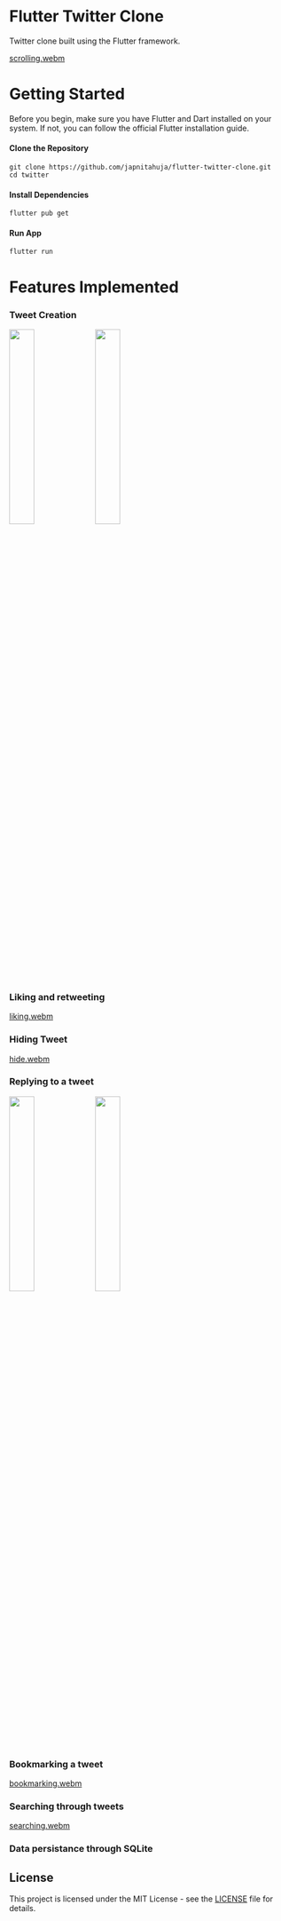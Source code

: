 # Flutter Twitter Clone
Twitter clone built using the Flutter framework.

[scrolling.webm](https://github.com/japnitahuja/flutter-twitter-clone/assets/10168783/b3c298d1-0d41-45d2-b4c7-0c0e8073486c)

# Getting Started

Before you begin, make sure you have Flutter and Dart installed on your system. If not, you can follow the official Flutter installation guide.

#### Clone the Repository

```
git clone https://github.com/japnitahuja/flutter-twitter-clone.git
cd twitter
```

#### Install Dependencies

```
flutter pub get
```

#### Run App

```
flutter run
```

# Features Implemented

### Tweet Creation

<img src="https://github.com/japnitahuja/flutter-twitter-clone/assets/10168783/e6cc09cb-59c3-4035-b2c3-18d91790b08a" width="30%" />

<img src="https://github.com/japnitahuja/flutter-twitter-clone/assets/10168783/2841d494-00d0-4c36-b01e-ba7dd8d2fb80" width="30%" />

### Liking and retweeting
 
[liking.webm](https://github.com/japnitahuja/flutter-twitter-clone/assets/10168783/64ef96ae-5556-4db3-b0b0-c5296c18c0c4)

### Hiding Tweet

[hide.webm](https://github.com/japnitahuja/flutter-twitter-clone/assets/10168783/62b4821b-b7cc-4f1a-850e-d3efe34a5431)

   
### Replying to a tweet

<img src="https://github.com/japnitahuja/flutter-twitter-clone/assets/10168783/33743cbd-a914-4ed3-8def-df621cda1d8c" width="30%" />

<img src="https://github.com/japnitahuja/flutter-twitter-clone/assets/10168783/dddf9ec4-4626-4327-a3e7-41205535dd3f" width="30%" />

### Bookmarking a tweet

[bookmarking.webm](https://github.com/japnitahuja/flutter-twitter-clone/assets/10168783/88b748c2-7c08-46c2-b855-d1d2adbf5149)

### Searching through tweets

[searching.webm](https://github.com/japnitahuja/flutter-twitter-clone/assets/10168783/bcadc1a7-5fc6-4d1c-809e-cd9d69482fd6)

### Data persistance through SQLite

## License

This project is licensed under the MIT License - see the [LICENSE](https://github.com/japnitahuja/flutter-twitter-clone/blob/main/LICENSE) file for details.
